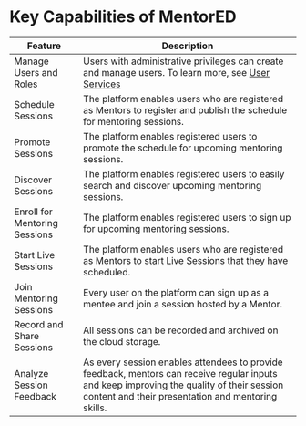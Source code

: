 # Key Capabilities of MentorED

| Feature | Description |
| ----------- | ----------- |
|Manage Users and Roles | Users with administrative privileges can create and manage users. To learn more, see [User Services](settingup-userservice.md) |
| Schedule Sessions | The platform enables users who are registered as Mentors to register and publish the schedule for mentoring sessions. |
| Promote Sessions | The platform enables registered users to promote the schedule for upcoming mentoring sessions.|
| Discover Sessions| The platform enables registered users to easily search and discover upcoming mentoring sessions.|
| Enroll for Mentoring Sessions|The platform enables registered users to sign up for upcoming mentoring sessions.|
| Start Live Sessions|The platform enables users who are registered as Mentors to start Live Sessions that they have scheduled.|
| Join Mentoring Sessions|Every user on the platform can sign up as a mentee and join a session hosted by a Mentor.|
| Record and Share Sessions|All sessions can be recorded and archived on the cloud storage.|
| Analyze Session Feedback|As every session enables attendees to provide feedback, mentors can receive regular inputs and keep improving the quality of their session content and their presentation and mentoring skills.|




